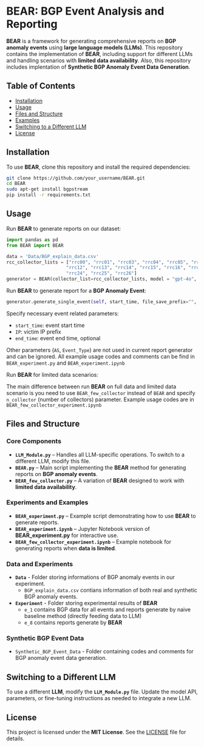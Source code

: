 # **BEAR: BGP Event Analysis and Reporting**  

**BEAR** is a framework for generating comprehensive reports on **BGP anomaly events** using **large language models (LLMs)**. This repository contains the implementation of **BEAR**, including support for different LLMs and handling scenarios with **limited data availability**. Also, this repository includes implentation of **Synthetic BGP Anomaly Event Data Generation**.

## **Table of Contents**  
- [Installation](#installation)  
- [Usage](#usage)  
- [Files and Structure](#files-and-structure)  
- [Examples](#examples)  
- [Switching to a Different LLM](#switching-to-a-different-llm)  
- [License](#license)  

## **Installation**  
To use **BEAR**, clone this repository and install the required dependencies:  
```bash
git clone https://github.com/your_username/BEAR.git  
cd BEAR  
sudo apt-get install bgpstream  
pip install -r requirements.txt  
```  

## **Usage**  

Run **BEAR** to generate reports on our dataset:  
```python
import pandas as pd
from BEAR import BEAR

data = 'Data/BGP_explain_data.csv'
rcc_collector_lists = ["rrc00", "rrc01", "rrc03", "rrc04", "rrc05", "rrc06", "rrc07", "rrc10", "rrc11", "rrc12", "rrc10", "rrc11",
                      "rrc12", "rrc13", "rrc14", "rrc15", "rrc16", "rrc17", "rrc18", "rrc19", "rrc20", "rrc21", "rrc22", "rrc23",
                      "rrc24", "rrc25", "rrc26"] 
generator = BEAR(collector_list=rcc_collector_lists, model = "gpt-4o", project = "rcc", save_path = "e_8/", read_path = "e_1/")
```

Run **BEAR** to generate report for a **BGP Anomaly Event**:
```python
generator.generate_single_event(self, start_time, file_save_prefix="", IP=None, AS=None, end_time=None, Event_Type=None)
```
Specify necessary event related parameters:
- `start_time`: event start time
- `IP`: victim IP prefix
- `end_time`: event end time, optional

Other parameters (`AS`, `Event_Type`) are not used in current report generator and can be ignored. All example usage codes and comments can be find in `BEAR_experiment.py` and `BEAR_experiment.ipynb`

Run **BEAR** for limited data scenarios:  

The main difference between run **BEAR** on full data and limited data scenario is you need to use `BEAR_few_collector` instead of `BEAR` and specify `n_collector` (number of collectors) parameter. Example usage codes are in `BEAR_few_collector_experiment.ipynb`

## **Files and Structure**  

### **Core Components**  
- **`LLM_Module.py`** – Handles all LLM-specific operations. To switch to a different LLM, modify this file.  
- **`BEAR.py`** – Main script implementing the **BEAR** method for generating reports on **BGP anomaly events**.  
- **`BEAR_few_collector.py`** – A variation of **BEAR** designed to work with **limited data availability**.  

### **Experiments and Examples**  
- **`BEAR_experiment.py`** – Example script demonstrating how to use **BEAR** to generate reports.  
- **`BEAR_experiment.ipynb`** – Jupyter Notebook version of **BEAR_experiment.py** for interactive use.  
- **`BEAR_few_collector_experiment.ipynb`** – Example notebook for generating reports when **data is limited**.  

### **Data and Experiments**
- **`Data`** - Folder storing informations of BGP anomaly events in our experiment.
    - `BGP_explain_data.csv` contians information of both real and synthetic BGP anomaly events.
- **`Experiment`** - Folder storing experimental results of **BEAR**
    - `e_1` contains BGP data for all events and reports generate by naive baseline method (directly feeding data to LLM)
    - `e_8` contains reports generate by **BEAR**

### **Synthetic BGP Event Data**
- `Synthetic_BGP_Event_Data` - Folder containing codes and comments for BGP anomaly event data generation.

## **Switching to a Different LLM**  
To use a different **LLM**, modify the **`LLM_Module.py`** file. Update the model API, parameters, or fine-tuning instructions as needed to integrate a new LLM.  

## **License**  
This project is licensed under the **MIT License**. See the [LICENSE](LICENSE) file for details.  

